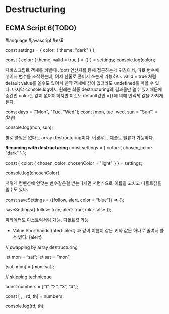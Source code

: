 # Destructuring
## ECMA Script 6(TODO)
#language #javascript #es6

 
const settings = {
  color: {
    theme: "dark"
  }
};

const { color: { theme, valid = true } = {} } = settings;
console.log(color);


자바스크립트 객체를 꺼낼때 .(dot) 연산자를 통해 접근하는게 귀찮아서,
따로 변수에 넣어서 변수를 조작했는데, 이제 한줄로 풀어서 쓰는게 가능하다.
valid = true 처럼 default value를 쓸수도 있어서 만약 객체에 값이 없더라도 undefined를 피할 수 있다.
마지막 console.log에서 원래는 최종 destructuring의 결과물만 쓸수 있기때문에 중간인 color는 값이 없어야하지만
이것도 default값인 ={}에 의해 빈객체 값을 가지게 된다.

const days = ["Mon", "Tue, "Wed"];
cosnt [mon, tue, wed, sun = "Sun"] = days;

console.log(mon, sun);

별로 쓸일은 없다는 array destructuring이다.
이경우도 디폴트 밸류가 가능하다.

**Renaming with destructuring**
const settings = {
  color: {
    chosen_color: "dark"
  }
};

const {
  color: { chosen_color: chosenColor = "light" }
} = settings;

console.log(chosenColor);

저렇게 컨벤션에 안맞는 변수같은걸 받는다치면 저런식으로 이름을 고치고 디폴트값을 쓸수도 있다.


const saveSettings = ({follow, alert, color = “blue”}) => {};

saveSettings({
  follow: true,
  alert: true,
  mkt: false
});

파라메터도 디스트럭쳐링 가능. 디폴트값 가능


- Value Shorthands
{alert: alert} 과 같이 이름이 같은 키와 값은 하나로 줄여서 쓸 수 있다. {alert}

// swapping by array destructuring

let mon = “sat”;
let sat = “mon”;

[sat, mon] = [mon, sat];


// skipping technicque

const numbers = [“1”, “2”, “3”, “4”];

const [ , , rd, th] = numbers;

console.log(rd, th);


 
